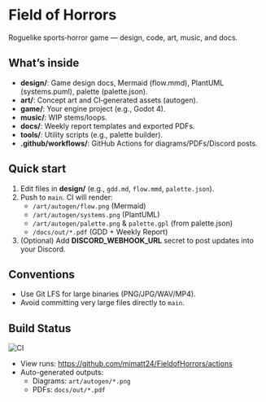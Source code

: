 # Field of Horrors
Roguelike sports‑horror game — design, code, art, music, and docs.

## What’s inside
- **design/**: Game design docs, Mermaid (flow.mmd), PlantUML (systems.puml), palette (palette.json).
- **art/**: Concept art and CI‑generated assets (autogen).
- **game/**: Your engine project (e.g., Godot 4).
- **music/**: WIP stems/loops.
- **docs/**: Weekly report templates and exported PDFs.
- **tools/**: Utility scripts (e.g., palette builder).
- **.github/workflows/**: GitHub Actions for diagrams/PDFs/Discord posts.

## Quick start
1) Edit files in **design/** (e.g., `gdd.md`, `flow.mmd`, `palette.json`).
2) Push to `main`. CI will render:
   - `/art/autogen/flow.png` (Mermaid)
   - `/art/autogen/systems.png` (PlantUML)
   - `/art/autogen/palette.png` & `palette.gpl` (from palette.json)
   - `/docs/out/*.pdf` (GDD + Weekly Report)
3) (Optional) Add **DISCORD_WEBHOOK_URL** secret to post updates into your Discord.

## Conventions
- Use Git LFS for large binaries (PNG/JPG/WAV/MP4).
- Avoid committing very large files directly to `main`.

## Build Status
![CI](https://github.com/mimatt24/FieldofHorrors/actions/workflows/ci.yml/badge.svg)

- View runs: https://github.com/mimatt24/FieldofHorrors/actions
- Auto-generated outputs:
  - Diagrams: `art/autogen/*.png`
  - PDFs: `docs/out/*.pdf`

